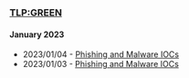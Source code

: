 ### [TLP:GREEN](https://www.first.org/tlp/)

#### January 2023
- 2023/01/04 - [Phishing and Malware IOCs](/tlp-green/advisories/20230104003-GREEN-Phishing-Malware-IOCs.md)
- 2023/01/03 - [Phishing and Malware IOCs](/tlp-green/advisories/20230103001-GREEN-Phishing-Malware-IOCs.md)